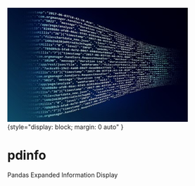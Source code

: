 ![](img/AnalyticsTitle2.jpg){style="display: block; margin: 0 auto" }
# pdinfo
Pandas Expanded Information Display
